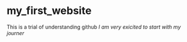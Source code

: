 # my_first_website
This is a trial of understanding github
<i>I am very exicited to start with my journer</i>
